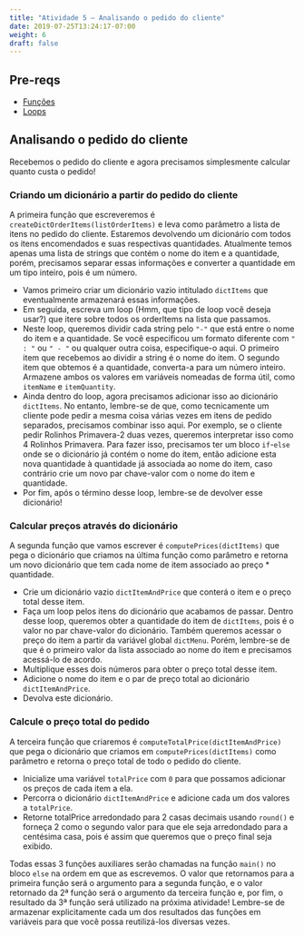 ```yaml
---
title: "Atividade 5 – Analisando o pedido do cliente"
date: 2019-07-25T13:24:17-07:00
weight: 6
draft: false
---
```

## Pre-reqs
- <a href="../../python-basics/functions" target="_blank">Funções</a>
- <a href="../../python-basics/Loops" target="_blank">Loops</a>

## Analisando o pedido do cliente
Recebemos o pedido do cliente e agora precisamos simplesmente calcular quanto custa o pedido!

### Criando um dicionário a partir do pedido do cliente
A primeira função que escreveremos é `createDictOrderItems(listOrderItems)` e leva como parâmetro a lista de itens no pedido do cliente. Estaremos devolvendo um dicionário com todos os itens encomendados e suas respectivas quantidades. Atualmente temos apenas uma lista de strings que contém o nome do item e a quantidade, porém, precisamos separar essas informações e converter a quantidade em um tipo inteiro, pois é um número.
  - Vamos primeiro criar um dicionário vazio intitulado `dictItems` que eventualmente armazenará essas informações.
  - Em seguida, escreva um loop (Hmm, que tipo de loop você deseja usar?) que itere sobre todos os orderItems na lista que passamos.
  - Neste loop, queremos dividir cada string pelo `"-"` que está entre o nome do item e a quantidade. Se você especificou um formato diferente com `" : "` ou `" - "` ou qualquer outra coisa, especifique-o aqui. O primeiro item que recebemos ao dividir a string é o nome do item. O segundo item que obtemos é a quantidade, converta-a para um número inteiro. Armazene ambos os valores em variáveis ​​nomeadas de forma útil, como `itemName` e `itemQuantity`.
  - Ainda dentro do loop, agora precisamos adicionar isso ao dicionário `dictItems`. No entanto, lembre-se de que, como tecnicamente um cliente pode pedir a mesma coisa várias vezes em itens de pedido separados, precisamos combinar isso aqui. Por exemplo, se o cliente pedir Rolinhos Primavera-2 duas vezes, queremos interpretar isso como 4 Rolinhos Primavera. Para fazer isso, precisamos ter um bloco `if`-`else` onde se o dicionário já contém o nome do item, então adicione esta nova quantidade à quantidade já associada ao nome do item, caso contrário crie um novo par chave-valor com o nome do item e quantidade.
  - Por fim, após o término desse loop, lembre-se de devolver esse dicionário!

### Calcular preços através do dicionário
A segunda função que vamos escrever é `computePrices(dictItems)` que pega o dicionário que criamos na última função como parâmetro e retorna um novo dicionário que tem cada nome de item associado ao preço * quantidade.
  - Crie um dicionário vazio `dictItemAndPrice` que conterá o item e o preço total desse item.
  - Faça um loop pelos itens do dicionário que acabamos de passar. Dentro desse loop, queremos obter a quantidade do item de `dictItems`, pois é o valor no par chave-valor do dicionário. Também queremos acessar o preço do item a partir da variável global `dictMenu`. Porém, lembre-se de que é o primeiro valor da lista associado ao nome do item e precisamos acessá-lo de acordo.
  - Multiplique esses dois números para obter o preço total desse item.
  - Adicione o nome do item e o par de preço total ao dicionário `dictItemAndPrice`.
  - Devolva este dicionário.

### Calcule o preço total do pedido
A terceira função que criaremos é `computeTotalPrice(dictItemAndPrice)` que pega o dicionário que criamos em `computePrices(dictItems)` como parâmetro e retorna o preço total de todo o pedido do cliente.
  - Inicialize uma variável `totalPrice` com `0` para que possamos adicionar os preços de cada item a ela.
  - Percorra o dicionário `dictItemAndPrice` e adicione cada um dos valores a `totalPrice`.
  - Retorne totalPrice arredondado para 2 casas decimais usando `round()` e forneça 2 como o segundo valor para que ele seja arredondado para a centésima casa, pois é assim que queremos que o preço final seja exibido.

Todas essas 3 funções auxiliares serão chamadas na função `main()` no bloco `else` na ordem em que as escrevemos. O valor que retornamos para a primeira função será o argumento para a segunda função, e o valor retornado da 2ª função será o argumento da terceira função e, por fim, o resultado da 3ª função será utilizado na próxima atividade! Lembre-se de armazenar explicitamente cada um dos resultados das funções em variáveis ​​para que você possa reutilizá-los diversas vezes.
